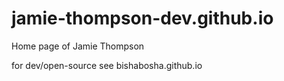 # jamie-thompson-dev.github.io

Home page of Jamie Thompson

for dev/open-source see bishabosha.github.io
